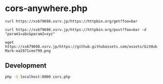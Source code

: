 # cors-anywhere.php

```
curl https://xs679698.xsrv.jp/https://httpbin.org/get?foo=bar

curl https://xs679698.xsrv.jp/https://httpbin.org/post?foo=bar -d "param1=abc&param2=xyz"

wget https://xs679698.xsrv.jp/https://github.githubassets.com/assets/GitHub-Mark-ea2971cee799.png
```

## Development

```bash
php -S localhost:8000 cors.php
```